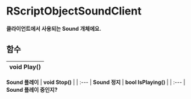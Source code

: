 # **RScriptObjectSoundClient**

 **클라이언트에서 사용되는 Sound 개체에요.** 
## **함수**

| **void Play()** |
| :--- |
 **Sound 플레이** 
| **void Stop()** |
| :--- |
 **Sound 정지** 
| **bool IsPlaying()** |
| :--- |
 **Sound 플레이 중인지?** 
